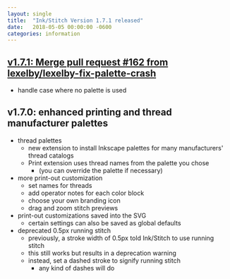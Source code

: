 ```yaml
---
layout: single
title:  "Ink/Stitch Version 1.7.1 released"
date:   2018-05-05 00:00:00 -0600
categories: information
---
```


## [v1.7.1: Merge pull request #162 from lexelby/lexelby-fix-palette-crash](https://github.com/lexelby/inkstitch/releases/tag/v1.7.1) ##

* handle case where no palette is used

## v1.7.0: enhanced printing and thread manufacturer palettes ##

* thread palettes
  * new extension to install Inkscape palettes for many manufacturers' thread catalogs
  * Print extension uses thread names from the palette you chose
    * (you can override the palette if necessary)
* more print-out customization
  * set names for threads
  * add operator notes for each color block
  * choose your own branding icon
  * drag and zoom stitch previews
* print-out customizations saved into the SVG
  * certain settings can also be saved as global defaults
* deprecated 0.5px running stitch
  * previously, a stroke width of 0.5px told Ink/Stitch to use running stitch
  * this still works but results in a deprecation warning
  * instead, set a dashed stroke to signify running stitch
    * any kind of dashes will do


